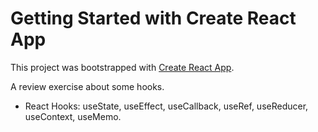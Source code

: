 # Getting Started with Create React App

This project was bootstrapped with [Create React App](https://github.com/facebook/create-react-app).

A review exercise about some hooks.

- React Hooks: useState, useEffect, useCallback, useRef, useReducer, useContext, useMemo.
